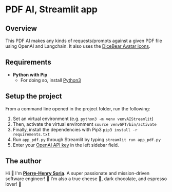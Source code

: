 # PDF AI, Streamlit app

## Overview

This PDF AI makes any kinds of requests/prompts against a given PDF file using OpenAI and Langchain. It also uses the [DiceBear Avatar icons](https://www.dicebear.com/styles).


## Requirements

* **Python with Pip**
  * For doing so, install [Python3](https://www.python.org/downloads/)


## Setup the project

From a command line opened in the project folder, run the following:

1. Set an virtual environment (e.g. `python3 -m venv venvAIStreamlit`)
2. Then, activate the virtual environment `source venvGPT/bin/activate`
3. Finally, install the dependencies with Pip3 `pip3 install -r requirements.txt`
4. Run `app_pdf.py` through Streamlit by typing `streamlit run app_pdf.py`
5. Enter your [OpenAI API key](https://platform.openai.com/account/api-keys) in the left sidebar field.


## The author

Hi 👋 I'm **[Pierre-Henry Soria](https://ph7.me)**. A super passionate and mission-driven software engineer! 🤠
I'm also a true cheese 🧀, dark chocolate, and espresso lover! 💫

